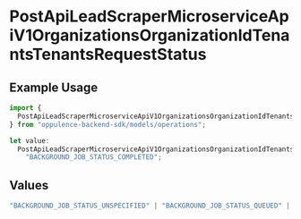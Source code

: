 # PostApiLeadScraperMicroserviceApiV1OrganizationsOrganizationIdTenantsTenantsRequestStatus

## Example Usage

```typescript
import {
  PostApiLeadScraperMicroserviceApiV1OrganizationsOrganizationIdTenantsTenantsRequestStatus,
} from "oppulence-backend-sdk/models/operations";

let value:
  PostApiLeadScraperMicroserviceApiV1OrganizationsOrganizationIdTenantsTenantsRequestStatus =
    "BACKGROUND_JOB_STATUS_COMPLETED";
```

## Values

```typescript
"BACKGROUND_JOB_STATUS_UNSPECIFIED" | "BACKGROUND_JOB_STATUS_QUEUED" | "BACKGROUND_JOB_STATUS_IN_PROGRESS" | "BACKGROUND_JOB_STATUS_COMPLETED" | "BACKGROUND_JOB_STATUS_FAILED" | "BACKGROUND_JOB_STATUS_CANCELLED" | "BACKGROUND_JOB_STATUS_TIMED_OUT"
```